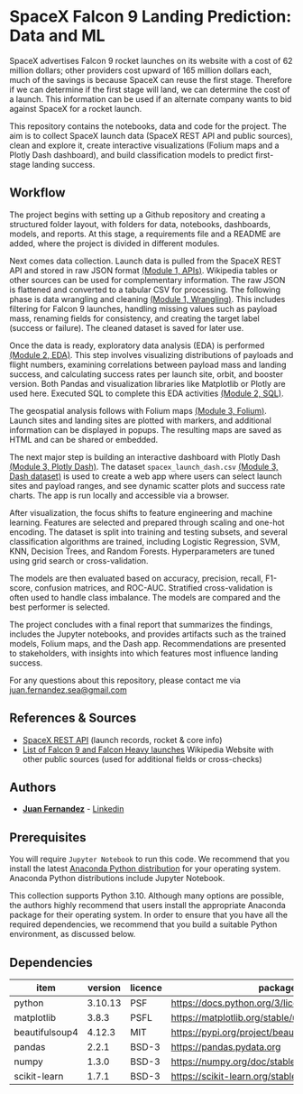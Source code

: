 
# SpaceX Falcon 9 Landing Prediction: Data and ML

SpaceX advertises Falcon 9 rocket launches on its website with a cost of 62 million dollars; other providers cost upward of 165 million dollars each, much of the savings is because SpaceX can reuse the first stage. Therefore if we can determine if the first stage will land, we can determine the cost of a launch. This information can be used if an alternate company wants to bid against SpaceX for a rocket launch.

This repository contains the notebooks, data and code for the project. The aim is to collect SpaceX launch data (SpaceX REST API and public sources), clean and explore it, create interactive visualizations (Folium maps and a Plotly Dash dashboard), and build classification models to predict first-stage landing success.



## Workflow

The project begins with setting up a Github repository and creating a structured folder layout, with folders for data, notebooks, dashboards, models, and reports. At this stage, a requirements file and a README are added, where the project is divided in different modules.

Next comes data collection. Launch data is pulled from the SpaceX REST API and stored in raw JSON format [(Module 1, APIs)](https://github.com/SeaGraphData/SpaceX-Data-and-ML/blob/main/Jupyter%20Files%20and%20Data/Module%201%20Collect%20API%20jupyter-labs-spacex-data-collection-api.ipynb). Wikipedia tables or other sources can be used for complementary information. The raw JSON is flattened and converted to a tabular CSV for processing. The following phase is data wrangling and cleaning [(Module 1, Wrangling)](https://github.com/SeaGraphData/SpaceX-Data-and-ML/blob/main/Jupyter%20Files%20and%20Data/Module%201%20Data%20Wrangling%20labs-jupyter-spacex-Data%20wrangling-v2.ipynb). This includes filtering for Falcon 9 launches, handling missing values such as payload mass, renaming fields for consistency, and creating the target label (success or failure). The cleaned dataset is saved for later use.

Once the data is ready, exploratory data analysis (EDA) is performed [(Module 2, EDA)](https://github.com/SeaGraphData/SpaceX-Data-and-ML/blob/main/Jupyter%20Files%20and%20Data/Module%202%20EDA%20Visualization%20edadataviz.ipynb). This step involves visualizing distributions of payloads and flight numbers, examining correlations between payload mass and landing success, and calculating success rates per launch site, orbit, and booster version. Both Pandas and visualization libraries like Matplotlib or Plotly are used here. Executed SQL to complete this EDA activities [(Module 2, SQL)](https://github.com/SeaGraphData/SpaceX-Data-and-ML/blob/main/Jupyter%20Files%20and%20Data/Module%202%20SQL%20jupyter-labs-eda-sql-edx_sqllite.ipynb).

The geospatial analysis follows with Folium maps [(Module 3, Folium)](https://github.com/SeaGraphData/SpaceX-Data-and-ML/blob/main/Jupyter%20Files%20and%20Data/Module%203%20Folium%20lab_jupyter_launch_site_location.ipynb). Launch sites and landing sites are plotted with markers, and additional information can be displayed in popups. The resulting maps are saved as HTML and can be shared or embedded.

The next major step is building an interactive dashboard with Plotly Dash [(Module 3, Plotly Dash)](https://github.com/SeaGraphData/SpaceX-Data-and-ML/blob/main/Jupyter%20Files%20and%20Data/Module%203%20Task%20Plotly%20Dash.ipynb). The dataset `spacex_launch_dash.csv` [(Module 3, Dash dataset)]() is used to create a web app where users can select launch sites and payload ranges, and see dynamic scatter plots and success rate charts. The app is run locally and accessible via a browser.

After visualization, the focus shifts to feature engineering and machine learning. Features are selected and prepared through scaling and one-hot encoding. The dataset is split into training and testing subsets, and several classification algorithms are trained, including Logistic Regression, SVM, KNN, Decision Trees, and Random Forests. Hyperparameters are tuned using grid search or cross-validation.

The models are then evaluated based on accuracy, precision, recall, F1-score, confusion matrices, and ROC-AUC. Stratified cross-validation is often used to handle class imbalance. The models are compared and the best performer is selected.

The project concludes with a final report that summarizes the findings, includes the Jupyter notebooks, and provides artifacts such as the trained models, Folium maps, and the Dash app. Recommendations are presented to stakeholders, with insights into which features most influence landing success.


For any questions about this repository, please contact me via juan.fernandez.sea@gmail.com



## References & Sources

*  [SpaceX REST API](https://github.com/r-spacex/SpaceX-API) (launch records, rocket & core info)
*  [List of Falcon 9 and Falcon Heavy launches](http://en.wikipedia.org/wiki/List_of_Falcon_9_and_Falcon_Heavy_launches) Wikipedia Website with other public sources (used for additional fields or cross-checks)








## Authors

* [**Juan Fernandez**](mailto://juan.fernandez.sea@gmail.com) - [Linkedin](https://www.linkedin.com/in/juan-fernandez-martinez/)



## Prerequisites

You will require `Jupyter Notebook` to run this code. We recommend that you install 
the latest [Anaconda Python distribution](https://www.anaconda.com/) for your 
operating system. Anaconda Python distributions include Jupyter Notebook.


This collection supports Python 3.10. Although many options are possible, the 
authors highly recommend that users install the appropriate Anaconda package 
for their operating system. In order to ensure that you have all the required 
dependencies, we recommend that you build a suitable Python environment, as 
discussed below.


## Dependencies

|item|version|licence|package info|
|---|---|---|---|
|python|3.10.13|PSF|https://docs.python.org/3/license.html|
|matplotlib|3.8.3|PSFL|https://matplotlib.org/stable/users/project/license.html|
|beautifulsoup4|4.12.3|MIT|https://pypi.org/project/beautifulsoup4/|
|pandas|2.2.1|BSD-3|https://pandas.pydata.org|
|numpy|1.3.0|BSD-3|https://numpy.org/doc/stable/index.html|
|scikit-learn|1.7.1|BSD-3|https://scikit-learn.org/stable/|

